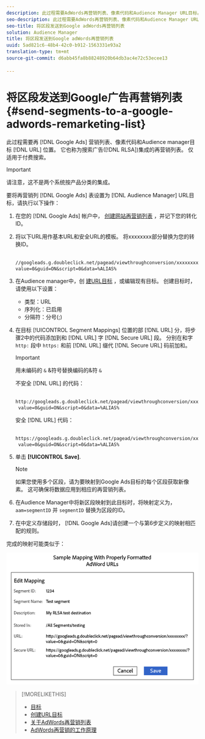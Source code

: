 ```yaml
---
description: 此过程需要AdWords再营销列表、像素代码和Audience Manager URL目标。 它也称为搜索广告(RLSA)集成的再营销列表。 仅适用于付费搜索。
seo-description: 此过程需要AdWords再营销列表、像素代码和Audience Manager URL目标。 它也称为搜索广告(RLSA)集成的再营销列表。 仅适用于付费搜索。
seo-title: 将区段发送到Google adWords再营销列表
solution: Audience Manager
title: 将区段发送到Google adWords再营销列表
uuid: 5ad821c6-48b4-42c0-b912-1563331e93a2
translation-type: tm+mt
source-git-commit: d6abb45fa8b88248920b64db3ac4e72c53ecee13

---
```



# 将区段发送到Google广告再营销列表 {#send-segments-to-a-google-adwords-remarketing-list}

此过程需要再 [!DNL Google Ads] 营销列表、像素代码和Audience manager目标 [!DNL URL] 位置。 它也称为搜索广告([!DNL RLSA])集成的再营销列表。 仅适用于付费搜索。

>[!IMPORTANT]
>请注意，这不是两个系统按产品分类的集成。

要将再营销列 [!DNL Google Ads] 表设置为 [!DNL Audience Manager] URL目标，请执行以下操作：

1. 在您的 [!DNL Google Ads] 帐户中， [创建网站再营销列表](https://support.google.com/adwords/answer/2454064?hl=en) ，并记下您的转化ID。
1. 将以下URL用作基本URL和安全URL的模板。 将xxxxxxxx部分替换为您的转换ID。

   ```
    //googleads.g.doubleclick.net/pagead/viewthroughconversion/xxxxxxxx/?value=0&guid=ON&script=0&data=%ALIAS%
   ```

1. 在Audience manager中，创 [建URL目标](../../features/destinations/create-url-destination.md) ，或编辑现有目标。 创建目标时，请使用以下设置：
   * 类型：URL
   * 序列化：已启用
   * 分隔符：分号(;)

1. 在目标 [!UICONTROL Segment Mappings] 位置的部 [!DNL URL] 分，将步骤2中的代码添加到和 [!DNL URL] 字 [!DNL Secure URL] 段。 分别在和字 `http:` 段中 `https:` 和前 [!DNL URL] 缀代 [!DNL Secure URL] 码前加和。

   >[!IMPORTANT]
   >
   >用未编码的 `&` &amp;符号替换编码的&amp;符 `&`

   不安全 [!DNL URL] 的代码：

   ```
    http://googleads.g.doubleclick.net/pagead/viewthroughconversion/xxxxxxxx/?
    value=0&guid=ON&script=0&data=%ALIAS%
   ```

   安全 [!DNL URL] 代码：

   ```
    https://googleads.g.doubleclick.net/pagead/viewthroughconversion/xxxxxxxx/?
    value=0&guid=ON&script=0&data=%ALIAS%
   ```

1. 单击 **[!UICONTROL Save]**.

   >[!NOTE]
   >
   >如果您使用多个区段，请为要映射到Google Ads目标的每个区段获取新像素。 这可确保将数据应用到相应的再营销列表。

1. 在Audience Manager中将新区段映射到此目标时，将映射定义为， `aam=segmentID` 并 `segmentID` 替换为区段的ID。
1. 在中定义存储段时， [!DNL Google Ads]请创建一个与第6步定义的映射相匹配的规则。

完成的映射可能类似于：

![](../assets/rlsa_mapping.png)

>[!MORELIKETHIS]
>
>* [目标](../../features/destinations/destinations.md)
>* [创建URL目标](../../features/destinations/create-url-destination.md)
>* [关于AdWords再营销列表](https://support.google.com/adwords/answer/2472738)
>* [AdWords再营销的工作原理](https://support.google.com/adwords/answer/2454000)

